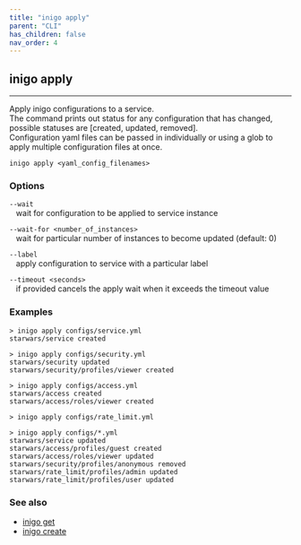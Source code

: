 ```yaml
---
title: "inigo apply"
parent: "CLI"
has_children: false
nav_order: 4
---
```


## inigo apply
---
Apply inigo configurations to a service.  
The command prints out status for any configuration that has changed, possible statuses are [created, updated, removed].  
Configuration yaml files can be passed in individually or using a glob to apply multiple configuration files at once.  
```
inigo apply <yaml_config_filenames>  
```

### Options
`--wait`  
&nbsp;&nbsp;&nbsp;wait for configuration to be applied to service instance 

`--wait-for <number_of_instances>`  
&nbsp;&nbsp;&nbsp;wait for particular number of instances to become updated (default: 0)

`--label`  
&nbsp;&nbsp;&nbsp;apply configuration to service with a particular label

`--timeout <seconds>`  
&nbsp;&nbsp;&nbsp;if provided cancels the apply wait when it exceeds the timeout value

### Examples
```
> inigo apply configs/service.yml
starwars/service created

> inigo apply configs/security.yml
starwars/security updated
starwars/security/profiles/viewer created

> inigo apply configs/access.yml
starwars/access created
starwars/access/roles/viewer created

> inigo apply configs/rate_limit.yml

> inigo apply configs/*.yml
starwars/service updated
starwars/access/profiles/guest created
starwars/access/roles/viewer updated
starwars/security/profiles/anonymous removed
starwars/rate_limit/profiles/admin updated
starwars/rate_limit/profiles/user updated
```

### See also
- [inigo get](/cli_inigo_get.html)
- [inigo create](/cli_inigo_create.html)




